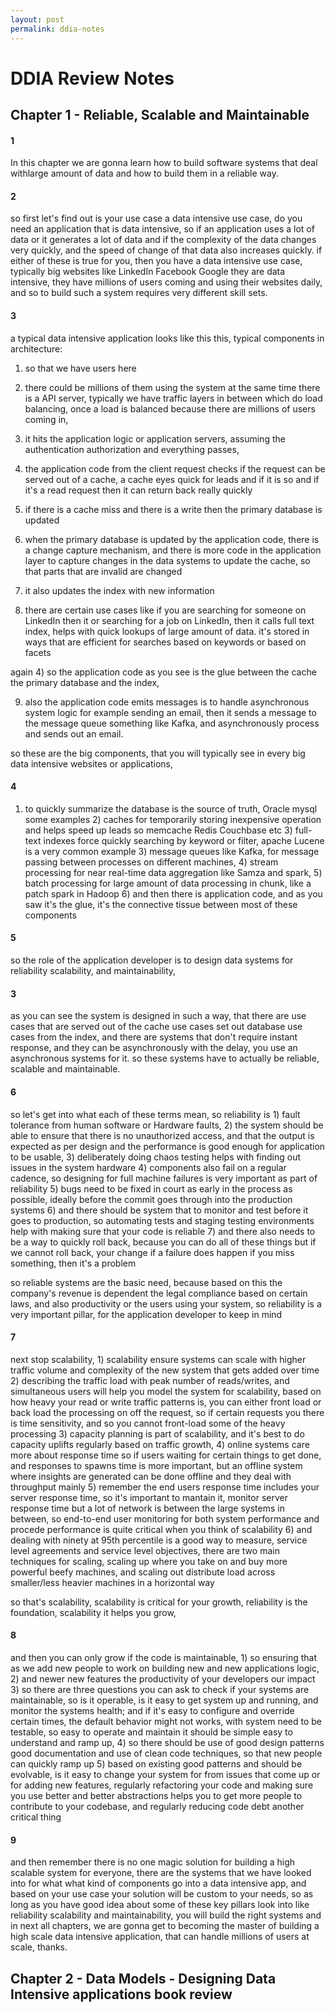 ```yaml
---
layout: post
permalink: ddia-notes
---
```


# DDIA Review Notes

## Chapter 1 - Reliable, Scalable and Maintainable

#### 1
In this chapter we are gonna learn how to build software systems that deal withlarge amount of data and how to build them in a reliable way. 

#### 2
so first let's find out is your use case a data intensive use case, do you need an application that is data intensive, so if an application uses a lot of data or it generates a lot of data and if the complexity of the data changes very quickly, and the speed of change of that data also increases quickly. if either of these is true for you, then you have a data intensive use case, typically big websites like LinkedIn Facebook
Google they are data intensive, they have millions of users coming and using their websites daily, and so to build such a system requires very different skill sets. 

#### 3
a typical data intensive application looks like this this, typical components in architecture:

1) so that we have users here 

2) there could be millions of them using the system at the same time there is a API server, typically we have traffic layers in between which do load balancing, once a load is balanced because there are millions of users coming in, 

3) it hits the application logic or application servers, assuming the authentication authorization and everything passes, 

4) the application code from the client request checks if the request can be served out of a cache, a cache eyes quick for leads and if it is so and if it's a read request then it can return back really quickly 

5) if there is a cache miss and there is a write then the primary database is updated 

6) when the primary database is updated by the application code, there is a change capture mechanism, and there is more code in the application layer to capture changes in the data systems to update the cache, so that parts that are invalid are changed

7) it also updates the index with new information 

8) there are certain use cases like if you are searching for someone on LinkedIn then it or searching for a job on LinkedIn, then it calls full text index, helps with quick lookups of large amount of data. it's stored in ways that are efficient for searches based on keywords or based on facets 

again 4) so the application code as you see is the glue between the cache the primary database and the index, 

9) also the application code emits messages is to handle asynchronous system logic for example sending an email, then it sends a message to the
message queue something like Kafka, and asynchronously process and sends out an email.

so these are the big components, that you will typically see in every big data intensive websites or applications, 

#### 4
1) to quickly summarize the database is the source of truth, Oracle mysql some examples 2) caches for temporarily storing inexpensive operation and helps speed up leads so memcache Redis Couchbase etc 3) full-text indexes force quickly searching by keyword or filter, apache Lucene is a very common example 3) message queues like Kafka, for message passing between processes on different machines, 4) stream processing for near real-time data aggregation like Samza and spark, 5) batch processing for large amount of data processing in chunk, like a patch spark in Hadoop 6) and then there is application code, and as you saw it's the glue, it's the connective tissue between most of these components 

#### 5
so the role of the application developer is to design data systems for reliability scalability, and maintainability, 

#### 3
as you can see the system is designed in such a way, that there are use cases that are served out of the cache use cases set out database use cases from the index, and there are systems that don't require instant response, and they can be asynchronously with the delay, you use an asynchronous systems for it. so these systems have to actually be reliable, scalable and maintainable.

#### 6
so let's get into what each of these terms mean, so reliability is 1) fault tolerance from human software or Hardware faults, 2) the system should be able to ensure that there is no unauthorized access, and that the output is expected as per design and the performance is good enough for application to be usable, 3) deliberately doing chaos testing helps with finding out issues in the system hardware 4) components also fail on a regular cadence, so designing for full machine failures is very important as part of reliability 5) bugs need to be fixed in court as early in the process as possible, ideally before the commit goes through into the production systems 6) and there should be system that to monitor and test before it goes to production, so automating tests and staging testing environments help with making sure that your code is reliable 7) and there also needs to be a way to quickly roll back, because you can do all of these things but if we cannot roll back, your change if a failure does happen if you miss something, then it's a problem 

so reliable systems are the basic need, because based on this the company's revenue is dependent the legal compliance based on certain laws, and
also productivity or the users using your system, so reliability is a very important pillar, for the application developer to keep in mind 

#### 7
next stop scalability, 1) scalability ensure systems can scale with higher traffic volume and complexity of the new system that gets added over time 2) describing the traffic load with peak number of reads/writes, and simultaneous users will help you model the system for scalability, based on how heavy your read or write traffic patterns is, you can either front load or back load the processing on off the request, so if certain requests you there is time sensitivity, and so you cannot front-load some of the heavy processing 3) capacity planning is part of scalability, and it's best to do capacity uplifts regularly based on traffic growth, 4) online systems care more about response time so if users waiting for certain things to get done, and responses to spawns time is more important, but an offline system where insights are generated can be done offline and they deal with throughput mainly 5) remember the end users response time includes your server response time, so it's important to mantain it, monitor server response time but a lot of network is between the large systems in between, so end-to-end user monitoring
for both system performance and procede performance is quite critical when you think of scalability 6) and dealing with ninety at 95th percentile is a good way to measure, service level agreements and service level objectives, there are two main techniques for scaling, scaling up
where you take on and buy more powerful beefy machines, and scaling out distribute load across smaller/less heavier machines in a horizontal way

so that's scalability, scalability is critical for your growth, reliability is the foundation, scalability it helps you grow, 

#### 8
and then you can only grow if the code is maintainable, 1) so ensuring that as we add new people to work on building new and new applications logic, 2) and newer new features the productivity of your developers our impact 3) so there are three questions you can ask to check if your
systems are maintainable, so is it operable, is it easy to get system up and running, and monitor the systems health; and if it's easy to configure and override certain times, the default behavior might not works, with system need to be testable, so easy to operate and maintain it should be simple easy to understand and ramp up, 4) so there should be use of good design patterns good documentation and use of clean code
techniques, so that new people can quickly ramp up 5) based on existing good patterns and should be evolvable, is it easy to change your system for from issues that come up or for adding new features, regularly refactoring your code and making sure you use better and better abstractions
helps you to get more people to contribute to your codebase, and regularly reducing code debt another critical thing 

#### 9
and then remember there is no one magic solution for building a high scalable system for everyone, there are the systems that we have looked into for what what kind of components go into a data intensive app, and based on your use case your solution will be custom to your needs, so as long as you have good idea about some of these key pillars look into like reliability scalability and maintainability, you will build the right systems and in next all chapters, we are gonna get to becoming the master of building a high scale data intensive application, that can handle millions of users at scale, thanks.

## Chapter 2 - Data Models - Designing Data Intensive applications book review

